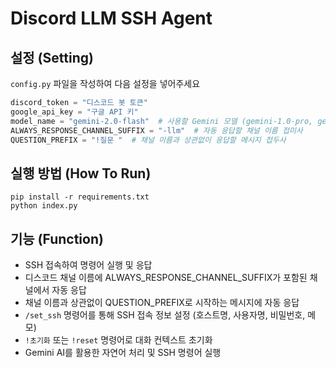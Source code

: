 # Discord LLM SSH Agent

## 설정 (Setting)
`config.py` 파일을 작성하여 다음 설정을 넣어주세요<br>
```python
discord_token = "디스코드 봇 토큰"
google_api_key = "구글 API 키"
model_name = "gemini-2.0-flash"  # 사용할 Gemini 모델 (gemini-1.0-pro, gemini-1.5-pro 등 사용 가능)
ALWAYS_RESPONSE_CHANNEL_SUFFIX = "-llm"  # 자동 응답할 채널 이름 접미사
QUESTION_PREFIX = "!질문 "  # 채널 이름과 상관없이 응답할 메시지 접두사
```

## 실행 방법 (How To Run)
`pip install -r requirements.txt`<br>
`python index.py`

## 기능 (Function)
- SSH 접속하여 명령어 실행 및 응답
- 디스코드 채널 이름에 ALWAYS_RESPONSE_CHANNEL_SUFFIX가 포함된 채널에서 자동 응답
- 채널 이름과 상관없이 QUESTION_PREFIX로 시작하는 메시지에 자동 응답
- `/set_ssh` 명령어를 통해 SSH 접속 정보 설정 (호스트명, 사용자명, 비밀번호, 메모)
- `!초기화` 또는 `!reset` 명령어로 대화 컨텍스트 초기화
- Gemini AI를 활용한 자연어 처리 및 SSH 명령어 실행

